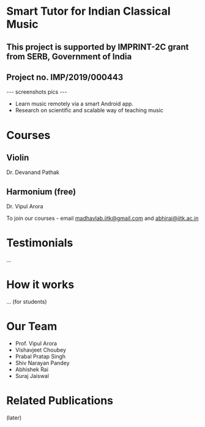 # Smart Tutor for Indian Classical Music
## This project is supported by IMPRINT-2C grant from SERB, Government of India 
## Project no. IMP/2019/000443

--- screenshots pics ---


- Learn music remotely via a smart Android app. 
- Research on scientific and scalable way of teaching music

# Courses
## Violin
Dr. Devanand Pathak
## Harmonium (free)
Dr. Vipul Arora

To join our courses - email madhavlab.iitk@gmail.com and abhirai@iitk.ac.in 

# Testimonials
...

# How it works
... (for students)

# Our Team
- Prof. Vipul Arora
- Vishavjeet Choubey
- Prabal Pratap Singh
- Shiv Narayan Pandey
- Abhishek Rai
- Suraj Jaiswal

# Related Publications
(later)
